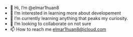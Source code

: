 - 👋 Hi, I’m @elmar1huan8
- 👀 I’m interested in learning more about developement
- 🌱 I’m currently learning anything that peaks my curiosity.
- 💞️ I’m looking to collaborate on not sure
- 📫 How to reach me elmar1huan8@icloud.com

<!---
elmar1huan8/elmar1huan8 is a ✨ special ✨ repository because its `README.md` (this file) appears on your GitHub profile.
You can click the Preview link to take a look at your changes.
--->

